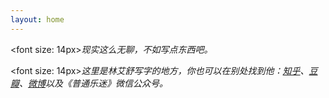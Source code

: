 ```yaml
---
layout: home
---
```


<font size: 14px><i>现实这么无聊，不如写点东西吧。</i></font>

<font size: 14px><i>这里是林艾舒写字的地方，你也可以在别处找到他：<a href='https://www.zhihu.com/people/sisalinger'>知乎</a>、<a href='https://www.douban.com/people/nassace/?_i=1111874Nv5E76h'>豆瓣</a>、<a href='https://weibo.com/nassace'>微博</a>以及《普通乐迷》微信公众号。</i></font>

